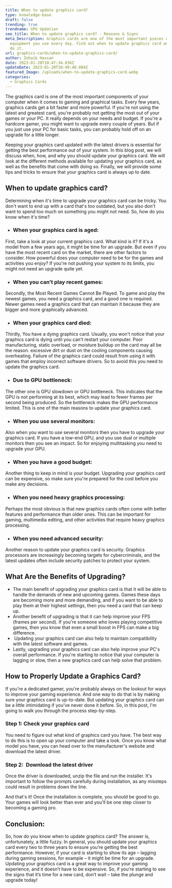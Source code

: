 ```yaml
---
title: When to update graphics card?
type: knowledge-base
draft: false
trending: true
trendname: GPU Updation
seo_title: When to update graphics card? - Reasons & Signs
meta_Description: Graphics cards are one of the most important pieces of
  equipment you use every day. Find out when to update graphics card and how to
  do it.
url: graphics-cards/when-to-update-graphics-card/
author: Zohaib Hassan
date: 2023-01-20T10:47:34.836Z
updateDate: 2023-01-20T10:49:40.084Z
featured_Image: /uploads/when-to-update-graphics-card.webp
categories:
  - Graphics Cards
---
```

The graphics card is one of the most important components of your computer when it comes to gaming and graphical tasks. Every few years, graphics cards get a bit faster and more powerful. If you're not using the latest and greatest card, you're probably not getting the most out of your games or your PC. It really depends on your needs and budget. If you're a hardcore gamer, you might want to upgrade every couple of years. But if you just use your PC for basic tasks, you can probably hold off on an upgrade for a little longer.

Keeping your graphics card updated with the latest drivers is essential for getting the best performance out of your system. In this blog post, we will discuss when, how, and why you should update your graphics card. We will look at the different methods available for updating your graphics card, as well as the benefits that come with doing so. Finally, we will provide some tips and tricks to ensure that your graphics card is always up to date.

## When to update graphics card?

Determining when it's time to upgrade your graphics card can be tricky. You don't want to end up with a card that's too outdated, but you also don't want to spend too much on something you might not need. So, how do you know when it's time? 

* ### When your graphics card is aged:

First, take a look at your current graphics card. What kind is it? If it's a model from a few years ago, it might be time for an upgrade. But even if you have the most recent card on the market, there are other factors to consider. How powerful does your computer need to be for the games and activities you enjoy? If you're not pushing your system to its limits, you might not need an upgrade quite yet. 

* ### When you can’t play recent games:

Secondly, the Most Recent Games Cannot Be Played. To game and play the newest games, you need a graphics card, and a good one is required. Newer games need a graphics card that can maintain it because they are bigger and more graphically advanced.

* ### When your graphics card died:

Thirdly, You have a dying graphics card. Usually, you won't notice that your graphics card is dying until you can't restart your computer. Poor manufacturing, static overload, or moisture buildup on the card may all be the reason. excessive dirt or dust on the cooling components causing overheating. Failure of the graphics card could result from using it with games that employ incorrect software drivers. So to avoid this you need to update the graphics card.

* ### Due to GPU bottleneck:

The other one is GPU slowdown or GPU bottleneck. This indicates that the GPU is not performing at its best, which may lead to fewer frames per second being produced. So the bottleneck makes the GPU performance limited. This is one of the main reasons to update your graphics card.

* ### When you use several monitors: 

Also when you want to use several monitors then you have to upgrade your graphics card. If you have a low-end GPU, and you use dual or multiple monitors then you see an impact. So for enjoying multitasking you need to upgrade your GPU.

* ### When you have a good budget:

Another thing to keep in mind is your budget. Upgrading your graphics card can be expensive, so make sure you're prepared for the cost before you make any decisions.

* ### When you need heavy graphics processing:

Perhaps the most obvious is that new graphics cards often come with better features and performance than older ones. This can be important for gaming, multimedia editing, and other activities that require heavy graphics processing.

* ### When you need advanced security:

Another reason to update your graphics card is security. Graphics processors are increasingly becoming targets for cybercriminals, and the latest updates often include security patches to protect your system.

## What Are the Benefits of Upgrading?

* The main benefit of upgrading your graphics card is that it will be able to handle the demands of new and upcoming games. Games these days are becoming more and more demanding, and if you want to be able to play them at their highest settings, then you need a card that can keep up.
* Another benefit of upgrading is that it can help improve your FPS (frames per second). If you're someone who loves playing competitive games, then you know that even a small boost in FPS can make a big difference.
*  Updating your graphics card can also help to maintain compatibility with the latest software and games.
* Lastly, upgrading your graphics card can also help improve your PC's overall performance. If you're starting to notice that your computer is lagging or slow, then a new graphics card can help solve that problem.

## How to Properly Update a Graphics Card?

If you're a dedicated gamer, you're probably always on the lookout for ways to improve your gaming experience. And one way to do that is by making sure your graphics card is up-to-date. But updating your graphics card can be a little intimidating if you've never done it before. So, in this post, I'm going to walk you through the process step-by-step.

### Step 1: Check your graphics card

You need to figure out what kind of graphics card you have. The best way to do this is to open up your computer and take a look. Once you know what model you have, you can head over to the manufacturer's website and download the latest driver.

### Step 2:  Download the latest driver

Once the driver is downloaded, unzip the file and run the installer. It's important to follow the prompts carefully during installation, as any missteps could result in problems down the line.

And that's it! Once the installation is complete, you should be good to go. Your games will look better than ever and you'll be one step closer to becoming a gaming pro.

## Conclusion:

So, how do you know when to update graphics card? The answer is, unfortunately, a little fuzzy. In general, you should update your graphics card every two to three years to ensure you’re getting the best performance. However, if your card is starting to show its age – lagging during gaming sessions, for example – it might be time for an upgrade. Updating your graphics card is a great way to improve your gaming experience, and it doesn’t have to be expensive. So, if you’re starting to see the signs that it’s time for a new card, don’t wait – take the plunge and upgrade today!